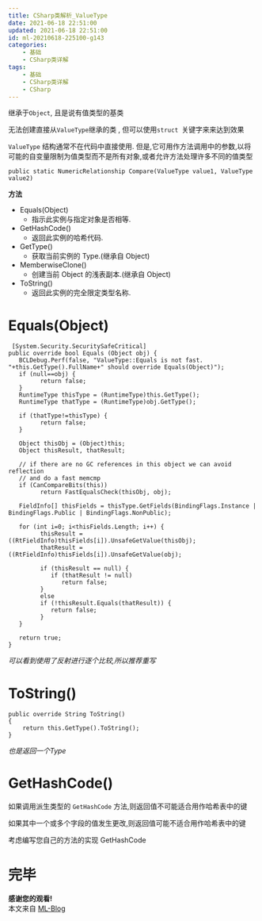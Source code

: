```yaml
---
title: CSharp类解析_ValueType
date: 2021-06-18 22:51:00
updated: 2021-06-18 22:51:00
id: ml-20210618-225100-g143
categories:
	- 基础
	- CSharp类详解
tags: 
	- 基础
	- CSharp类详解
	- CSharp
---
```


继承于`Object`, 且是说有值类型的基类

无法创建直接从`ValueType`继承的类 , 但可以使用`struct `关键字来来达到效果

`ValueType` 结构通常不在代码中直接使用. 但是,它可用作方法调用中的参数,以将可能的自变量限制为值类型而不是所有对象,或者允许方法处理许多不同的值类型

```CSharp
public static NumericRelationship Compare(ValueType value1, ValueType value2)
```

**方法**
* Equals(Object)	
  * 指示此实例与指定对象是否相等.
* GetHashCode()	
  * 返回此实例的哈希代码.
* GetType()	
  * 获取当前实例的 Type.(继承自 Object)
* MemberwiseClone()	
  * 创建当前 Object 的浅表副本.(继承自 Object)
* ToString()	
  * 返回此实例的完全限定类型名称.


<!--more-->

# Equals(Object)	

```CSharp
 [System.Security.SecuritySafeCritical]
public override bool Equals (Object obj) {
   BCLDebug.Perf(false, "ValueType::Equals is not fast.  "+this.GetType().FullName+" should override Equals(Object)");
   if (null==obj) {
         return false;
   }
   RuntimeType thisType = (RuntimeType)this.GetType();
   RuntimeType thatType = (RuntimeType)obj.GetType();

   if (thatType!=thisType) {
         return false;
   }

   Object thisObj = (Object)this;
   Object thisResult, thatResult;

   // if there are no GC references in this object we can avoid reflection 
   // and do a fast memcmp
   if (CanCompareBits(this))
         return FastEqualsCheck(thisObj, obj);

   FieldInfo[] thisFields = thisType.GetFields(BindingFlags.Instance | BindingFlags.Public | BindingFlags.NonPublic);

   for (int i=0; i<thisFields.Length; i++) {
         thisResult = ((RtFieldInfo)thisFields[i]).UnsafeGetValue(thisObj);
         thatResult = ((RtFieldInfo)thisFields[i]).UnsafeGetValue(obj);
         
         if (thisResult == null) {
            if (thatResult != null)
               return false;
         }
         else
         if (!thisResult.Equals(thatResult)) {
            return false;
         }
   }

   return true;
}
```
*可以看到使用了反射进行逐个比较,所以推荐重写*

# ToString()	

```CSharp
public override String ToString()
{
    return this.GetType().ToString();
}
```
*也是返回一个Type*

# GetHashCode()

如果调用派生类型的 `GetHashCode` 方法,则返回值不可能适合用作哈希表中的键

如果其中一个或多个字段的值发生更改,则返回值可能不适合用作哈希表中的键

考虑编写您自己的方法的实现 GetHashCode 

# 完毕

**感谢您的观看!**  
本文来自 [ML-Blog][ML-Blog_Link]

<!-- 图片 -->

<!-- 链接 -->

<!-- 水印 -->
[ML-Blog_Link]:https://userminghaoli.github.io/ "我的博客"

